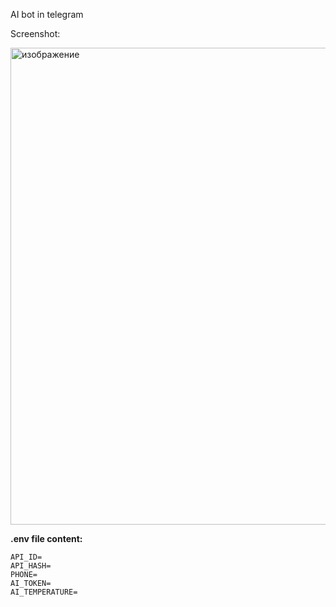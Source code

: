 AI bot in telegram

Screenshot:

<img width="678" height="763" alt="изображение" src="https://github.com/user-attachments/assets/77c72b29-bfb1-47c5-ab8c-33bd3ffd9716" />


<b>.env file content:</b>
````
API_ID=
API_HASH=
PHONE=
AI_TOKEN=
AI_TEMPERATURE=
````
